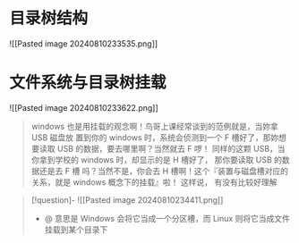 # 目录树结构
![[Pasted image 20240810233535.png]]
# 文件系统与目录树挂载
![[Pasted image 20240810233622.png]]
>windows 也是用挂载的观念啊！鸟哥上课经常谈到的范例就是，当妳拿 USB 磁盘放 置到你的 windows 时，系统会侦测到一个 F 槽好了，那妳想要读取 USB 的数据，要去哪里啊？当然就去 F 啰！ 同样的这颗 USB，当你拿到学校的 windows 时，却显示的是 H 槽好了， 那你要读取 USB 的数据还是去 F 槽 吗？当然不是，你会去 H 槽啊！这个『装置与磁盘槽对应的关系，就是 windows 概念下的挂载』啦！ 这样说， 有没有比较好理解

 >[!question]-
 >![[Pasted image 20240810234411.png]]
 >  - @ 意思是 Windows 会将它当成一个分区槽，而 Linux 则将它当成文件挂载到某个目录下
 

